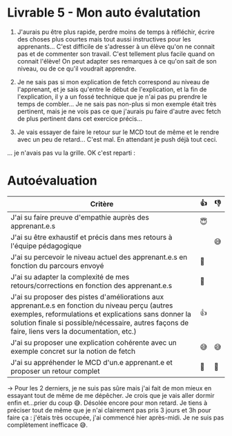 # Livrable 5 - Mon auto évalutation

1. J'aurais pu être plus rapide, perdre moins de temps à réfléchir, écrire des choses plus courtes mais tout aussi instructives pour les apprenants... C'est difficile de s'adresser à un élève qu'on ne connait pas et de commenter son travail. C'est tellement plus facile quand on connait l'élève! On peut adapter ses remarques à ce qu'on sait de son niveau, ou de ce qu'il voudrait apprendre.

2. Je ne sais pas si mon explication de fetch correspond au niveau de l'apprenant, et je sais qu'entre le début de l'explication, et la fin de l'explication, il y a un fossé technique que je n'ai pas pu prendre le temps de combler... Je ne sais pas non-plus si mon exemple était très pertinent, mais je ne vois pas ce que j'aurais pu faire d'autre avec fetch de plus pertinent dans cet exercice précis...

3. Je vais essayer de faire le retour sur le MCD tout de même et le rendre avec un peu de retard... C'est mal. En attendant je push déjà tout ceci.

... je n'avais pas vu la grille. OK c'est reparti :

# Autoévaluation

| Critère                                                                                                                                                                                                                                                      | 👍  | 👎  |
| ------------------------------------------------------------------------------------------------------------------------------------------------------------------------------------------------------------------------------------------------------------ | --- | --- |
| J'ai su faire preuve d'empathie auprès des apprenant.e.s                                                                                                                                                                                                     | 😇  |     |
| J'ai su être exhaustif et précis dans mes retours à l'équipe pédagogique                                                                                                                                                                                     |     | 😅  |
| J'ai su percevoir le niveau actuel des apprenant.e.s en fonction du parcours envoyé                                                                                                                                                                          | 🥺  |     |
| J'ai su adapter la complexité de mes retours/corrections en fonction des apprenant.e.s                                                                                                                                                                       | 🙏  |     |
| J'ai su proposer des pistes d'améliorations aux apprenant.e.s en fonction du niveau perçu (autres exemples, reformulations et explications sans donner la solution finale si possible/nécessaire, autres façons de faire, liens vers la documentation, etc.) | 👍  |     |
| J'ai su proposer une explication cohérente avec un exemple concret sur la notion de fetch                                                                                                                                                                    | 😅  | 😅  |
| J'ai su appréhender le MCD d'un.e apprenant.e et proposer un retour complet                                                                                                                                                                                  | 🙏  | 🙏  |

-> Pour les 2 derniers, je ne suis pas sûre mais j'ai fait de mon mieux en essayant tout de même de me dépêcher. Je crois que je vais aller dormir enfin et...prier du coup 😅. Désolée encore pour mon retard. Je tiens à préciser tout de même que je n'ai clairement pas pris 3 jours et 3h pour faire ça : j'étais très occupée, j'ai commencé hier après-midi. Je ne suis pas complètement inefficace 😅.
